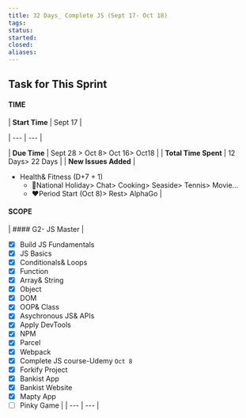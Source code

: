 ```yaml
---
title: 32 Days_ Complete JS (Sept 17- Oct 18)
tags: 
status: 
started: 
closed: 
aliases: 
---
```

## Task for This Sprint
#### TIME

| **Start Time** | Sept 17 |

| --- | --- |

| **Due Time** | Sept 28 > Oct 8> Oct 16> Oct18 |
| **Total Time Spent** | 12 Days> 22 Days |
| **New Issues Added** | 

- Health& Fitness (D+7 + 1)
   - 🥰National Holiday> Chat> Cooking> Seaside> Tennis> Movie...
   - ❤️Period Start (Oct 8)> Rest> AlphaGo
 |
#### SCOPE
| #### G2- JS Master
 | 
- [x] Build JS Fundamentals
- [x] JS Basics
- [x] Conditionals& Loops
- [x] Function
- [x] Array& String
- [x] Object
- [x] DOM
- [x] OOP& Class
- [x] Asychronous JS& APIs
- [x] Apply DevTools
- [x] NPM 
- [x] Parcel
- [x] Webpack
- [x] Complete JS course-Udemy `Oct 8`
- [x] Forkify Project
- [x] Bankist App
- [x] Bankist Website
- [x] Mapty App
- [ ] Pinky Game
 |
| --- | --- |
